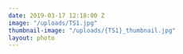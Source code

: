 ```yaml
---
date: 2019-03-17 12:18:00 Z
image: "/uploads/TS1.jpg"
thumbnail-image: "/uploads/{TS1}_thumbnail.jpg"
layout: photo
---
```

